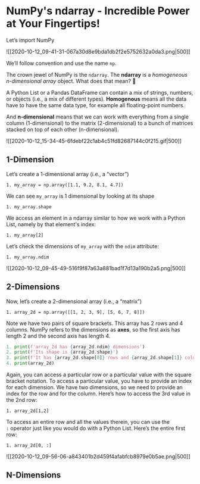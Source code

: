 # NumPy's ndarray - Incredible Power at Your Fingertips!

Let’s import NumPy

![[2020-10-12_09-41-31-067a30d8e9bda1db2f2e5752632a0da3.png|500]]

We’ll follow convention and use the name `np`.

The crown jewel of NumPy is the `ndarray`. The **ndarray** is a _homogeneous n-dimensional array_ object. What does that mean? 🤨

A Python List or a Pandas DataFrame can contain a mix of strings, numbers, or objects (i.e., a mix of different types). **Homogenous** means all the data have to have the same data type, for example all floating-point numbers.

And **n-dimensional** means that we can work with everything from a single column (1-dimensional) to the matrix (2-dimensional) to a bunch of matrices stacked on top of each other (n-dimensional).

![[2020-10-12_15-34-45-6fdebf22c1ab4c51fd82687144c0f215.gif|500]]

## 1-Dimension

Let’s create a 1-dimensional array (i.e., a “vector”)

`1. my_array = np.array([1.1, 9.2, 8.1, 4.7])`

We can see `my_array` is 1 dimensional by looking at its shape

`1. my_array.shape`

We access an element in a ndarray similar to how we work with a Python List, namely by that element's index:

`1. my_array[2]`

Let’s check the dimensions of `my_array` with the `ndim` attribute:

`1. my_array.ndim`

![[2020-10-12_09-45-49-516f9f87a63a881bad1f7d13a190b2a5.png|500]]

## 2-Dimensions

Now, let’s create a 2-dimensional array (i.e., a “matrix”)

``1. array_2d = np.array([[1, 2, 3, 9], [5, 6, 7, 8]])``

Note we have two pairs of square brackets. This array has 2 rows and 4 columns. NumPy refers to the dimensions as **axes**, so the first axis has length 2 and the second axis has length 4.

```python
1. print(f'array_2d has {array_2d.ndim} dimensions')
2. print(f'Its shape is {array_2d.shape}')
3. print(f'It has {array_2d.shape[0]} rows and {array_2d.shape[1]} columns')
4. print(array_2d)
```

Again, you can access a particular row or a particular value with the square bracket notation. To access a particular value, you have to provide an index for each dimension. We have two dimensions, so we need to provide an index for the row and for the column. Here’s how to access the 3rd value in the 2nd row:

`1. array_2d[1,2]`

To access an entire row and all the values therein, you can use the `:` operator just like you would do with a Python List. Here’s the entire first row:

`1. array_2d[0, :]`

![[2020-10-12_09-56-06-a843401b2d459f4afabfcb8979e0b5ae.png|500]]

## N-Dimensions